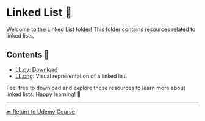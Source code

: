 # Linked List 📝

Welcome to the Linked List folder! This folder contains resources related to linked lists.

## Contents 📄

- [LL.py](LL.py): [Download](LL.py)
- [LL.png](LL.png): Visual representation of a linked list.

Feel free to download and explore these resources to learn more about linked lists. Happy learning! 🚀

---

[🔙 Return to Udemy Course](../README.md)
